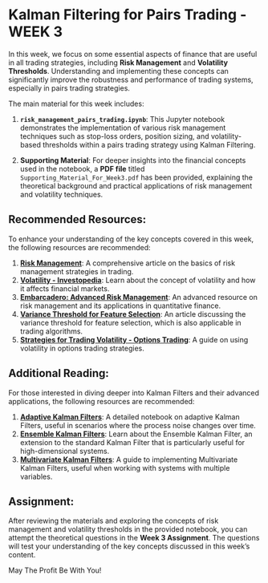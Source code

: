 # Kalman Filtering for Pairs Trading - WEEK 3

In this week, we focus on some essential aspects of finance that are useful in all trading strategies, including **Risk Management** and **Volatility Thresholds**. Understanding and implementing these concepts can significantly improve the robustness and performance of trading systems, especially in pairs trading strategies.

The main material for this week includes:

1. **`risk_management_pairs_trading.ipynb`**: This Jupyter notebook demonstrates the implementation of various risk management techniques such as stop-loss orders, position sizing, and volatility-based thresholds within a pairs trading strategy using Kalman Filtering.
   
2. **Supporting Material**: For deeper insights into the financial concepts used in the notebook, a **PDF file** titled `Supporting_Material_For_Week3.pdf` has been provided, explaining the theoretical background and practical applications of risk management and volatility techniques.

## Recommended Resources:

To enhance your understanding of the key concepts covered in this week, the following resources are recommended:

1. **[Risk Management](https://www.investopedia.com/articles/trading/09/risk-management.asp)**: A comprehensive article on the basics of risk management strategies in trading.
2. **[Volatility - Investopedia](https://www.investopedia.com/terms/v/volatility.asp)**: Learn about the concept of volatility and how it affects financial markets.
3. **[Embarcadero: Advanced Risk Management](https://www.di.ens.fr/~aspremon/PDF/Embarcadero.pdf)**: An advanced resource on risk management and its applications in quantitative finance.
4. **[Variance Threshold for Feature Selection](https://medium.com/aimonks/a-comprehensive-guide-to-feature-selection-using-variance-threshold-in-scikit-learn-0b10146aa71f)**: An article discussing the variance threshold for feature selection, which is also applicable in trading algorithms.
5. **[Strategies for Trading Volatility - Options Trading](https://www.investopedia.com/articles/investing/021716/strategies-trading-volatility-options-nflx.asp)**: A guide on using volatility in options trading strategies.

## Additional Reading:

For those interested in diving deeper into Kalman Filters and their advanced applications, the following resources are recommended:

1. **[Adaptive Kalman Filters](https://github.com/rlabbe/Kalman-and-Bayesian-Filters-in-Python/blob/master/14-Adaptive-Filtering.ipynb)**: A detailed notebook on adaptive Kalman Filters, useful in scenarios where the process noise changes over time.
2. **[Ensemble Kalman Filters](https://github.com/rlabbe/Kalman-and-Bayesian-Filters-in-Python/blob/master/Appendix-E-Ensemble-Kalman-Filters.ipynb)**: Learn about the Ensemble Kalman Filter, an extension to the standard Kalman Filter that is particularly useful for high-dimensional systems.
3. **[Multivariate Kalman Filters](https://github.com/rlabbe/Kalman-and-Bayesian-Filters-in-Python/blob/master/06-Multivariate-Kalman-Filters.ipynb)**: A guide to implementing Multivariate Kalman Filters, useful when working with systems with multiple variables.

## Assignment:

After reviewing the materials and exploring the concepts of risk management and volatility thresholds in the provided notebook, you can attempt the theoretical questions in the **Week 3 Assignment**. The questions will test your understanding of the key concepts discussed in this week’s content.

May The Profit Be With You!
